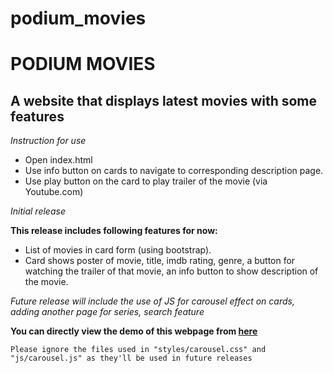 # podium_movies

# PODIUM MOVIES

## A website that displays latest movies with some features

_Instruction for use_

- Open index.html
- Use info button on cards to navigate to corresponding description page.
- Use play button on the card to play trailer of the movie (via Youtube.com)

_Initial release_

**This release includes following features for now:**

- List of movies in card form (using bootstrap).
- Card shows poster of movie, title, imdb rating, genre, a button for watching the trailer of that movie, an info button to show description of the movie.

_Future release will include the use of JS for carousel effect on cards, adding another page for series, search feature_

**You can directly view the demo of this webpage from [here](https://enunmuz.github.io/podium_movies/index.html)**

    Please ignore the files used in "styles/carousel.css" and "js/carousel.js" as they'll be used in future releases
